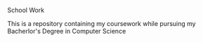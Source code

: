 School Work

  This is a repository containing my coursework while pursuing my Bacherlor's Degree in Computer Science
